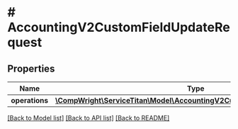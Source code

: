 # # AccountingV2CustomFieldUpdateRequest

## Properties

Name | Type | Description | Notes
------------ | ------------- | ------------- | -------------
**operations** | [**\CompWright\ServiceTitan\Model\AccountingV2CustomFieldOperationRequest[]**](AccountingV2CustomFieldOperationRequest.md) |  |

[[Back to Model list]](../../README.md#models) [[Back to API list]](../../README.md#endpoints) [[Back to README]](../../README.md)
